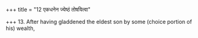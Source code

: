+++
title = "12 एकधनेन ज्येष्ठं तोषयित्वा"

+++
13. After having gladdened the eldest son by some (choice portion of his) wealth,
